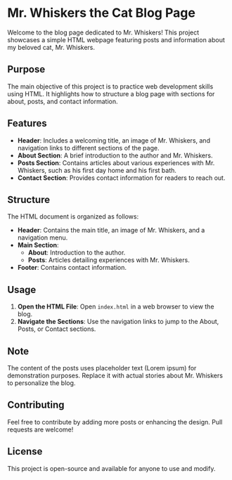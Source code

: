 # Mr. Whiskers the Cat Blog Page

Welcome to the blog page dedicated to Mr. Whiskers! This project showcases a simple HTML webpage featuring posts and information about my beloved cat, Mr. Whiskers.

## Purpose

The main objective of this project is to practice web development skills using HTML. It highlights how to structure a blog page with sections for about, posts, and contact information.

## Features

- **Header**: Includes a welcoming title, an image of Mr. Whiskers, and navigation links to different sections of the page.
- **About Section**: A brief introduction to the author and Mr. Whiskers.
- **Posts Section**: Contains articles about various experiences with Mr. Whiskers, such as his first day home and his first bath.
- **Contact Section**: Provides contact information for readers to reach out.

## Structure

The HTML document is organized as follows:

- **Header**: Contains the main title, an image of Mr. Whiskers, and a navigation menu.
- **Main Section**: 
  - **About**: Introduction to the author.
  - **Posts**: Articles detailing experiences with Mr. Whiskers.
- **Footer**: Contains contact information.

## Usage

1. **Open the HTML File**: Open `index.html` in a web browser to view the blog.
2. **Navigate the Sections**: Use the navigation links to jump to the About, Posts, or Contact sections.

## Note

The content of the posts uses placeholder text (Lorem ipsum) for demonstration purposes. Replace it with actual stories about Mr. Whiskers to personalize the blog.

## Contributing

Feel free to contribute by adding more posts or enhancing the design. Pull requests are welcome!

## License

This project is open-source and available for anyone to use and modify.